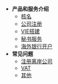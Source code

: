 - **产品和服务介绍**
  - [核名](/getstarted/concept)
  - [公司注册](/getstarted/concept)
  - [VIE搭建](/getstarted/concept)
  - [秘书服务](/getstarted/concept)
  - [海外银行开户](/getstarted/concept)
- **常见问题**
  - [注册离岸公司](/qa/register_company)
  - [VAT](/qa/vat)
  - [其他](/qa/other)
